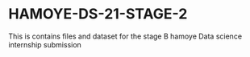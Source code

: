 # HAMOYE-DS-21-STAGE-2
This is contains files and dataset for the stage B hamoye Data science internship submission
